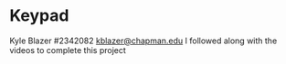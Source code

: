 # Keypad
 Kyle Blazer
 #2342082
 kblazer@chapman.edu
 I followed along with the videos to complete this project
